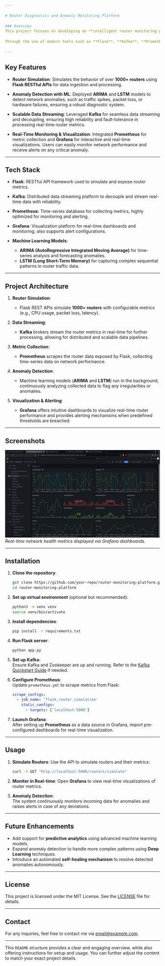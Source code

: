 ```yaml
---

# Router Diagnostics and Anomaly Monitoring Platform

### Overview
This project focuses on developing an **intelligent router monitoring platform** to simulate and analyze the behavior of 1000+ routers in real-time. The platform integrates **Machine Learning** for detecting anomalies, ensuring proactive monitoring and enhanced network reliability.

Through the use of modern tools such as **Flask**, **Kafka**, **Prometheus**, **Grafana**, and **Random Forest**, the system captures, processes, and visualizes network health metrics in a highly scalable and efficient manner.

---
```


## Key Features

- **Router Simulation**: Simulates the behavior of over **1000+ routers** using **Flask RESTful APIs** for data ingestion and processing.
  
- **Anomaly Detection with ML**: Deployed **ARIMA** and **LSTM** models to detect network anomalies, such as traffic spikes, packet loss, or hardware failures, ensuring a robust diagnostic system.
  
- **Scalable Data Streaming**: Leveraged **Kafka** for seamless data streaming and decoupling, ensuring high reliability and fault-tolerance in processing real-time router metrics.

- **Real-Time Monitoring & Visualization**: Integrated **Prometheus** for metric collection and **Grafana** for interactive and real-time visualizations. Users can easily monitor network performance and receive alerts on any critical anomaly.

---

## Tech Stack

- **Flask**: RESTful API framework used to simulate and expose router metrics.
  
- **Kafka**: Distributed data streaming platform to decouple and stream real-time data with reliability.
  
- **Prometheus**: Time-series database for collecting metrics, highly optimized for monitoring and alerting.
  
- **Grafana**: Visualization platform for real-time dashboards and monitoring; also supports alert configurations.

- **Machine Learning Models**:
  - **ARIMA (AutoRegressive Integrated Moving Average)** for time-series analysis and forecasting anomalies.
  - **LSTM (Long Short-Term Memory)** for capturing complex sequential patterns in router traffic data.

---

## Project Architecture

1. **Router Simulation**: 
   - Flask REST APIs simulate **1000+ routers** with configurable metrics (e.g., CPU usage, packet loss, latency).
   
2. **Data Streaming**:
   - **Kafka** brokers stream the router metrics in real-time for further processing, allowing for distributed and scalable data pipelines.
   
3. **Metric Collection**:
   - **Prometheus** scrapes the router data exposed by Flask, collecting time-series data on network performance.
   
4. **Anomaly Detection**:
   - Machine learning models (**ARIMA** and **LSTM**) run in the background, continuously analyzing collected data to flag any irregularities or anomalies.
   
5. **Visualization & Alerting**:
   - **Grafana** offers intuitive dashboards to visualize real-time router performance and provides alerting mechanisms when predefined thresholds are breached.

---

## Screenshots

![Grafana Dashboard](./screenshots/grafana_dashboard.png)  
*Real-time network health metrics displayed via Grafana dashboards.*

---

## Installation

1. **Clone the repository**:
   ```bash
   git clone https://github.com/your-repo/router-monitoring-platform.git
   cd router-monitoring-platform
   ```

2. **Set up virtual environment** (optional but recommended):
   ```bash
   python3 -m venv venv
   source venv/bin/activate
   ```

3. **Install dependencies**:
   ```bash
   pip install -r requirements.txt
   ```

4. **Run Flask server**:
   ```bash
   python app.py
   ```

5. **Set up Kafka**:  
   Ensure Kafka and Zookeeper are up and running. Refer to the [Kafka Quickstart Guide](https://kafka.apache.org/quickstart) if needed.

6. **Configure Prometheus**:  
   Update `prometheus.yml` to scrape metrics from Flask:
   ```yaml
   scrape_configs:
     - job_name: 'flask_router_simulation'
       static_configs:
         - targets: ['localhost:5000']
   ```

7. **Launch Grafana**:  
   After setting up **Prometheus** as a data source in Grafana, import pre-configured dashboards for real-time visualization.

---

## Usage

1. **Simulate Routers**: 
   Use the API to simulate routers and their metrics:
   ```bash
   curl -X GET "http://localhost:5000/routers/simulate"
   ```

2. **Monitor in Real-time**:
   Open **Grafana** to view real-time visualizations of router metrics.

3. **Anomaly Detection**:  
   The system continuously monitors incoming data for anomalies and raises alerts in case of any deviations.

---

## Future Enhancements

- Add support for **predictive analytics** using advanced machine learning models.
- Expand anomaly detection to handle more complex patterns using **Deep Learning** techniques.
- Introduce an automated **self-healing mechanism** to resolve detected anomalies autonomously.

---

## License

This project is licensed under the MIT License. See the [LICENSE](./LICENSE) file for details.

---

## Contact

For any inquiries, feel free to contact me via [email@example.com](mailto:email@example.com).

---

This `README` structure provides a clear and engaging overview, while also offering instructions for setup and usage. You can further adjust the content to match your exact project details.

